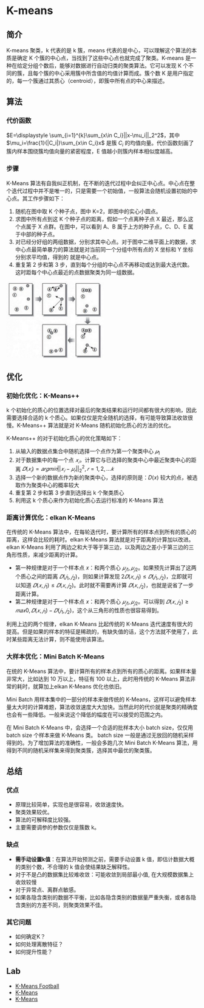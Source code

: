 # K-means

## 简介

K-means 聚类，k 代表的是 k 簇，means 代表的是中心，可以理解这个算法的本质是确定 K 个簇的中心点，当找到了这些中心点也就完成了聚类。K-means 是一种在给定分组个数后，能够对数据进行自动归类的聚类算法。它可以发现 K 个不同的簇，且每个簇的中心采用簇中所含值的均值计算而成。簇个数 K 是用户指定的，每一个簇通过其质心（centroid），即簇中所有点的中心来描述。

## 算法

### 代价函数

$E=\displaystyle \sum_{i=1}^{k}\sum_{x\in C_i}||x-\mu_i||_2^2$，其中$\mu_i=\frac{1}{|C_i|}\sum_{x\in C_i}x$ 是簇 $C_i$ 的均值向量。代价函数刻画了簇内样本围绕簇均值向量的紧密程度，E 值越小则簇内样本相似度越高。

### 步骤

K-Means 算法有自我纠正机制，在不断的迭代过程中会纠正中心点。中心点在整个迭代过程中并不是唯一的，只是需要一个初始值，一般算法会随机设置初始的中心点。其工作步骤如下：

1. 随机在图中取 K 个种子点，图中 K=2，即图中的实心小圆点。
2. 求图中所有点到这 K 个种子点的距离，假如一个点离种子点 X 最近，那么这个点属于 X 点群。在图中，可以看到 A、B 属于上方的种子点，C、D、E 属于中部的种子点。
3. 对已经分好组的两组数据，分别求其中心点。对于图中二维平面上的数据，求中心点最简单暴力的算法就是对当前同一个分组中所有点的 X 坐标和 Y 坐标分别求平均值，得到的 就是中心点。
4. 重复第 2 步和第 3 步，直到每个分组的中心点不再移动或达到最大迭代数。这时距每个中心点最近的点数据聚类为同一组数据。

<img src="figures/image-20200220110357532.png" alt="image-20200220110357532" style="zoom: 25%;" />

## 优化

### 初始化优化：K-Means++

k 个初始化的质心的位置选择对最后的聚类结果和运行时间都有很大的影响，因此需要选择合适的 k 个质心。如果仅仅是完全随机的选择，有可能导致算法收敛很慢。K-Means++ 算法就是对 K-Means 随机初始化质心的方法的优化。

K-Means++ 的对于初始化质心的优化策略如下：

1. 从输入的数据点集合中随机选择一个点作为第一个聚类中心 $𝜇_1$
2. 对于数据集中的每一个点 $𝑥_𝑖$，计算它与已选择的聚类中心中最近聚类中心的距离 $𝐷(𝑥_𝑖)=𝑎𝑟𝑔𝑚𝑖𝑛||𝑥_𝑖−𝜇_𝑟||^2_2, 𝑟=1,2,...𝑘$
3. 选择一个新的数据点作为新的聚类中心，选择的原则是：𝐷(𝑥) 较大的点，被选取作为聚类中心的概率较大
4. 重复第 2 步和第 3 步直到选择出 k 个聚类质心
5. 利用这 k 个质心来作为初始化质心去运行标准的 K-Means 算法

### 距离计算优化：elkan K-Means

在传统的 K-Means 算法中，在每轮迭代时，要计算所有的样本点到所有的质心的距离，这样会比较的耗时。elkan K-Means 算法就是对于距离的计算加以改进。elkan K-Means 利用了两边之和大于等于第三边，以及两边之差小于第三边的三角形性质，来减少距离的计算。

- 第一种规律是对于一个样本点 𝑥：和两个质心 $𝜇_{𝑗1}, 𝜇_{𝑗2}$。如果预先计算出了这两个质心之间的距离 $𝐷(𝑗_1, 𝑗_2)$，则如果计算发现 $2𝐷(𝑥,𝑗_1)≤𝐷(𝑗_1,𝑗_2)$，立即就可以知道 $𝐷(𝑥,𝑗_1)≤𝐷(𝑥,𝑗_2)$。此时就不需要再计算 $𝐷(𝑥,𝑗_2)$，也就是说省了一步距离计算。
- 第二种规律是对于一个样本点 𝑥：和两个质心 $𝜇_{𝑗1},𝜇_{𝑗2}$。可以得到 $𝐷(𝑥,𝑗_2)≥𝑚𝑎𝑥{0, 𝐷(𝑥,𝑗_1)−𝐷(𝑗_1,𝑗_2)}$，这个从三角形的性质也很容易得到。

利用上边的两个规律，elkan K-Means 比起传统的 K-Means 迭代速度有很大的提高。但是如果的样本的特征是稀疏的，有缺失值的话，这个方法就不使用了，此时某些距离无法计算，则不能使用该算法。

### 大样本优化：Mini Batch K-Means

在统的 K-Means 算法中，要计算所有的样本点到所有的质心的距离。如果样本量非常大，比如达到 10 万以上，特征有 100 以上，此时用传统的 K-Means 算法非常的耗时，就算加上elkan K-Means 优化也依旧。

Mini Batch 用样本集中的一部分的样本来做传统的 K-Means，这样可以避免样本量太大时的计算难题，算法收敛速度大大加快。当然此时的代价就是聚类的精确度也会有一些降低。一般来说这个降低的幅度在可以接受的范围之内。

在 Mini Batch K-Means 中，会选择一个合适的批样本大小 batch size，仅仅用 batch size 个样本来做 K-Means 类。 batch size 一般是通过无放回的随机采样得到的。为了增加算法的准确性，一般会多跑几次 Mini Batch K-Means 算法，用得到不同的随机采样集来得到聚类簇，选择其中最优的聚类簇。

## 总结

### 优点

- 原理比较简单，实现也是很容易，收敛速度快。
- 聚类效果较优。
- 算法的可解释度比较强。
- 主要需要调参的参数仅仅是簇数 k。

### 缺点

- **需手动设置k值**：在算法开始预测之前，需要手动设置 k 值，即估计数据大概的类别个数，不合理的 k 值会使结果缺乏解释性。
- 对于不是凸的数据集比较难收敛：可能收敛到局部最小值, 在大规模数据集上收敛较慢
- 对于异常点、离群点敏感。
- 如果各隐含类别的数据不平衡，比如各隐含类别的数据量严重失衡，或者各隐含类别的方差不同，则聚类效果不佳。

### 其它问题

* 如何确定K？
* 如何处理离散特征？
* 如何提升性能？

## Lab

- [K-Means Football](20_kmeans-football.ipynb)
- [K-Means](22_kmeans.ipynb)
- [K-Means](24_kmeans.ipynb)